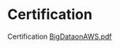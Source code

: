 # Certification
Certification
[BigDataonAWS.pdf](https://github.com/ellisme81/Certification/files/7967179/BigDataonAWS.pdf)


